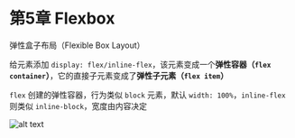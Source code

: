 # 第5章 Flexbox

弹性盒子布局（Flexible Box Layout）

给元素添加 `display: flex/inline-flex`，该元素变成一个**弹性容器（`flex container`）**，它的直接子元素变成了**弹性子元素（`flex item`）**

`flex` 创建的弹性容器，行为类似 `block` 元素，默认 `width: 100%`，`inline-flex` 则类似 `inline-block`，宽度由内容决定

![alt text](https://github.com/yaoshaohua/markdowndocs/blob/main/assets/css/5-1-1.png?raw=true)

